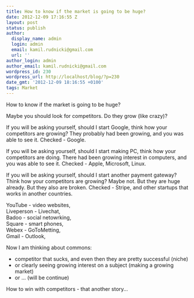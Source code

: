 ```yaml
---
title: How to know if the market is going to be huge?
date: 2012-12-09 17:16:55 Z
layout: post
status: publish
author:
  display_name: admin
  login: admin
  email: kamil.rudnicki@gmail.com
  url: ''
author_login: admin
author_email: kamil.rudnicki@gmail.com
wordpress_id: 230
wordpress_url: http://localhost/blog/?p=230
date_gmt: '2012-12-09 18:16:55 +0100'
tags: Market
---
```


<p>How to know if the market is going to be huge?</p>
<p>Maybe you should look for competitors. Do they grow (like crazy)?</p>
<p>If you will be asking yourself, should I start Google, think how your competitors are growing? They probably had been growing, and you was able to see it. Checked - Google.</p>
<p>If you will be asking yourself, should I start making PC, think how your competitors are doing. There had been growing interest in computers, and you was able to see it. Checked - Apple, Microsoft, Linux.</p>
<p>If you will be asking yourself, should I start another payment gateway? Think how your competitors are growing? Maybe not. But they are huge already. But they also are broken. Checked - Stripe, and other startups that works in another countries. </p>
<p>YouTube - video websites,<br />Liveperson - Livechat, <br />Badoo - social netowrking, <br />Square - smart phones, <br />Webex - GoToMetting, <br />Gmail - Outlook,</p>
<p>Now I am thinking about commons:</p>
<ul>
<li>competitor that sucks, and even then they are pretty successful (niche)</li>
<li>or clearly seeing growing interest on a subject (making a growing market)</li>
<li>or &#8230; (will be continue)</li>
</ul>
<p>How to win with competitors - that another story&#8230;</p>
